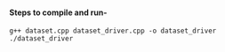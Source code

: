 #### Steps to compile and run-

```
g++ dataset.cpp dataset_driver.cpp -o dataset_driver
./dataset_driver
```
